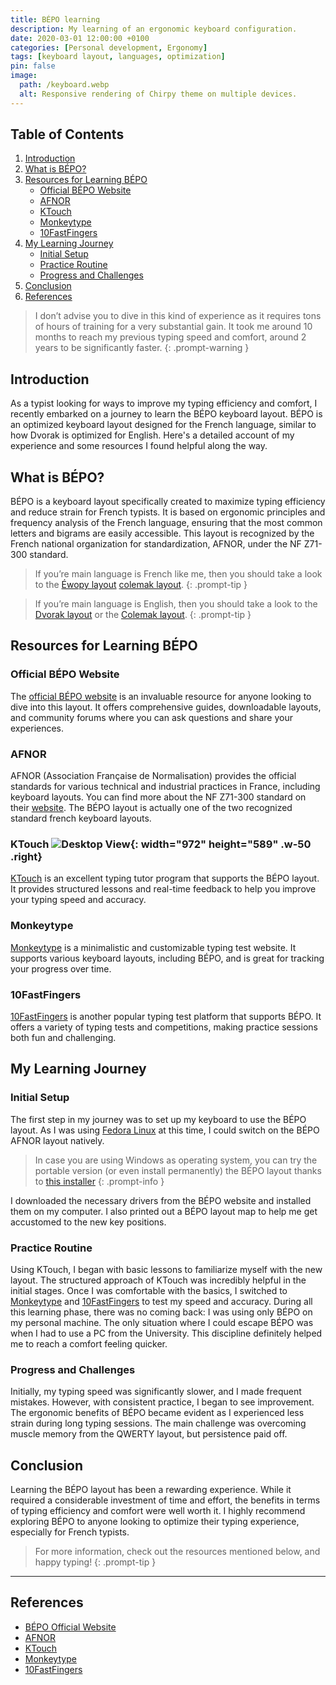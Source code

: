 ```yaml
---
title: BÉPO learning
description: My learning of an ergonomic keyboard configuration.
date: 2020-03-01 12:00:00 +0100
categories: [Personal development, Ergonomy]
tags: [keyboard layout, languages, optimization]
pin: false
image:
  path: /keyboard.webp
  alt: Responsive rendering of Chirpy theme on multiple devices.
---
```


## Table of Contents

1. [Introduction](#introduction)
2. [What is BÉPO?](#what-is-bépo)
3. [Resources for Learning BÉPO](#resources-for-learning-bépo)
   - [Official BÉPO Website](#official-bépo-website)
   - [AFNOR](#afnor)
   - [KTouch](#ktouch)
   - [Monkeytype](#monkeytype)
   - [10FastFingers](#10fastfingers)
4. [My Learning Journey](#my-learning-journey)
   - [Initial Setup](#initial-setup)
   - [Practice Routine](#practice-routine)
   - [Progress and Challenges](#progress-and-challenges)
5. [Conclusion](#conclusion)
6. [References](#references)

> I don’t advise you to dive in this kind of experience as it requires tons of hours of training for a very substantial gain. It took me around 10 months to reach my previous typing speed and comfort, around 2 years to be significantly faster.
{: .prompt-warning }

## Introduction

As a typist looking for ways to improve my typing efficiency and comfort, I recently embarked on a journey to learn the BÉPO keyboard layout. BÉPO is an optimized keyboard layout designed for the French language, similar to how Dvorak is optimized for English. Here's a detailed account of my experience and some resources I found helpful along the way.

## What is BÉPO?

BÉPO is a keyboard layout specifically created to maximize typing efficiency and reduce strain for French typists. It is based on ergonomic principles and frequency analysis of the French language, ensuring that the most common letters and bigrams are easily accessible. This layout is recognized by the French national organization for standardization, AFNOR, under the NF Z71-300 standard.


> If you’re main language is French like me, then you should take a look to the [Éwopy layout](https://hal.science/hal-01558613/document) [colemak layout](https://colemak.com/).
{: .prompt-tip }

> If you’re main language is English, then you should take a look to the [Dvorak layout](https://en.wikipedia.org/wiki/Dvorak_keyboard_layout) or the [Colemak layout](https://colemak.com/).
{: .prompt-tip }

## Resources for Learning BÉPO

### Official BÉPO Website

The [official BÉPO website](https://bepo.fr/wiki/Accueil) is an invaluable resource for anyone looking to dive into this layout. It offers comprehensive guides, downloadable layouts, and community forums where you can ask questions and share your experiences.

### AFNOR

AFNOR (Association Française de Normalisation) provides the official standards for various technical and industrial practices in France, including keyboard layouts. You can find more about the NF Z71-300 standard on their [website](https://www.afnor.org/). The BÉPO layout is actually one of the two recognized standard french keyboard layouts.

### KTouch ![Desktop View](/ktouch.webp){: width="972" height="589" .w-50 .right}

[KTouch](https://apps.kde.org/ktouch/) is an excellent typing tutor program that supports the BÉPO layout. It provides structured lessons and real-time feedback to help you improve your typing speed and accuracy.

### Monkeytype

[Monkeytype](https://monkeytype.com/) is a minimalistic and customizable typing test website. It supports various keyboard layouts, including BÉPO, and is great for tracking your progress over time.

### 10FastFingers

[10FastFingers](https://10fastfingers.com/) is another popular typing test platform that supports BÉPO. It offers a variety of typing tests and competitions, making practice sessions both fun and challenging.

## My Learning Journey

### Initial Setup

The first step in my journey was to set up my keyboard to use the BÉPO layout. As I was using [Fedora Linux](https://fedoraproject.org/) at this time, I could switch on the BÉPO AFNOR layout natively. 

> In case you are using Windows as operating system, you can try the portable version (or even install permanently) the BÉPO layout thanks to [this installer](https://bepo.fr/wiki/Portable_Keyboard_Layout)
{: .prompt-info }


I downloaded the necessary drivers from the BÉPO website and installed them on my computer. I also printed out a BÉPO layout map to help me get accustomed to the new key positions.

### Practice Routine

Using KTouch, I began with basic lessons to familiarize myself with the new layout. The structured approach of KTouch was incredibly helpful in the initial stages. Once I was comfortable with the basics, I switched to [Monkeytype](https://monkeytype.com/) and [10FastFingers](https://10fastfingers.com/) to test my speed and accuracy. During all this learning phase, there was no coming back: I was using only BÉPO on my personal machine. The only situation where I could escape BÉPO was when I had to use a PC from the University. This discipline definitely helped me to reach a comfort feeling quicker.

### Progress and Challenges

Initially, my typing speed was significantly slower, and I made frequent mistakes. However, with consistent practice, I began to see improvement. The ergonomic benefits of BÉPO became evident as I experienced less strain during long typing sessions. The main challenge was overcoming muscle memory from the QWERTY layout, but persistence paid off.

## Conclusion

Learning the BÉPO layout has been a rewarding experience. While it required a considerable investment of time and effort, the benefits in terms of typing efficiency and comfort were well worth it. I highly recommend exploring BÉPO to anyone looking to optimize their typing experience, especially for French typists.

> For more information, check out the resources mentioned below, and happy typing!
{: .prompt-tip }

---

## References

- [BÉPO Official Website](https://bepo.fr/wiki/Accueil)
- [AFNOR](https://www.afnor.org/)
- [KTouch](https://apps.kde.org/ktouch/)
- [Monkeytype](https://monkeytype.com/)
- [10FastFingers](https://10fastfingers.com/)
